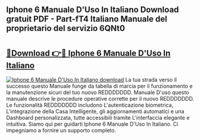 ## Iphone 6 Manuale D'Uso In Italiano Download gratuit PDF - Part-fT4 Italiano Manuale del proprietario del servizio 6QNt0

# <h2><a href="http://dfaa8dm.blite.top/?on=Iphone+6+Manuale+D%27Uso+In+Italiano">🔗Download 👉🔴 Iphone 6 Manuale D'Uso In Italiano</a></h2>

[![Iphone 6 Manuale D'Uso In Italiano download](https://i.imgur.com/lujVjoI.png)](http://dfaa8dm.blite.top/?on=Iphone+6+Manuale+D%27Uso+In+Italiano)
La tua strada verso il successo questo Manuale funge da tabella di marcia per il funzionamento e la manutenzione sicuri del tuo nuovo REDDDDDDD. Manuale D'uso questo manuale descrive le procedure operative corrette per il nuovo REDDDDDDD. Le funzionalità REDDDDDDD includono L'autenticazione biometrica, L'integrazione della Casa Intelligente, gli aggiornamenti automatici e una Dashboard personalizzata, tutte accessibili tramite L'interfaccia elegante e intuitiva. Siamo qui per guidarti Iphone 6 Manuale D'Uso In Italiano. Ci impegniamo a fornire un supporto completo.
